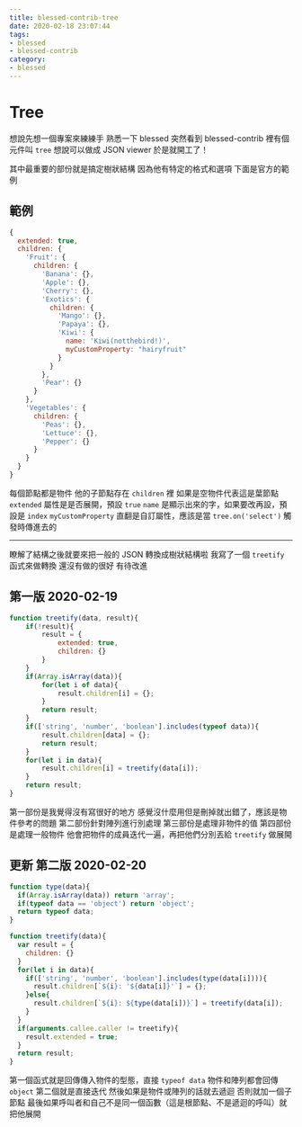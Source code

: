 ```yaml
---
title: blessed-contrib-tree
date: 2020-02-18 23:07:44
tags:
- blessed
- blessed-contrib
category: 
- blessed
---
```


# Tree
想說先想一個專案來練練手
熟悉一下 blessed
突然看到 blessed-contrib 裡有個元件叫 `tree`
想說可以做成 JSON viewer
於是就開工了！

其中最重要的部份就是搞定樹狀結構
因為他有特定的格式和選項
下面是官方的範例
## 範例
```js
{
  extended: true,
  children: {
    'Fruit': {
      children: {
        'Banana': {},
        'Apple': {},
        'Cherry': {},
        'Exotics': {
          children: {
            'Mango': {},
            'Papaya': {},
            'Kiwi': {
              name: 'Kiwi(notthebird!)',
              myCustomProperty: "hairyfruit"
            }
          }
        },
        'Pear': {}
      }
    },
    'Vegetables': {
      children: {
        'Peas': {},
        'Lettuce': {},
        'Pepper': {}
      }
    }
  }
}
```

每個節點都是物件
他的子節點存在 `children` 裡
如果是空物件代表這是葉節點
`extended` 屬性是是否展開，預設 `true`
`name` 是顯示出來的字，如果要改再設，預設是 `index`
`myCustomProperty` 直翻是自訂屬性，應該是當 `tree.on('select')` 觸發時傳進去的

---

瞭解了結構之後就要來把一般的 JSON 轉換成樹狀結構啦
我寫了一個 `treetify` 函式來做轉換
還沒有做的很好
有待改進
## 第一版 2020-02-19
```js
function treetify(data, result){
    if(!result){
        result = { 
            extended: true,
            children: {}
        }   
    }   
    if(Array.isArray(data)){
        for(let i of data){
            result.children[i] = {}; 
        }   
        return result;
    }   
    if(['string', 'number', 'boolean'].includes(typeof data)){
        result.children[data] = {}; 
        return result;
    }   
    for(let i in data){
        result.children[i] = treetify(data[i]);
    }   
    return result;
}
```

第一部份是我覺得沒有寫很好的地方
感覺沒什麼用但是刪掉就出錯了，應該是物件參考的問題
第二部份針對陣列進行別處理
第三部份是處理非物件的值
第四部份是處理一般物件
他會把物件的成員迭代一遍，再把他們分別丟給 `treetify` 做展開

## 更新 第二版 2020-02-20
```js
function type(data){       
  if(Array.isArray(data)) return 'array';
  if(typeof data == 'object') return 'object';        
  return typeof data;          
}
```
```js
function treetify(data){
  var result = {
    children: {}
  }
  for(let i in data){
    if(['string', 'number', 'boolean'].includes(type(data[i]))){
      result.children[`${i}: '${data[i]}'`] = {};
    }else{
      result.children[`${i}: ${type(data[i])}`] = treetify(data[i]);
    }
  }
  if(arguments.callee.caller != treetify){
    result.extended = true;
  }
  return result;
}
```

第一個函式就是回傳傳入物件的型態，直接 `typeof data` 物件和陣列都會回傳 `object`
第二個就是直接迭代
然後如果是物件或陣列的話就去遞迴
否則就加一個子節點
最後如果呼叫者和自己不是同一個函數（這是根節點、不是遞迴的呼叫）就把他展開
